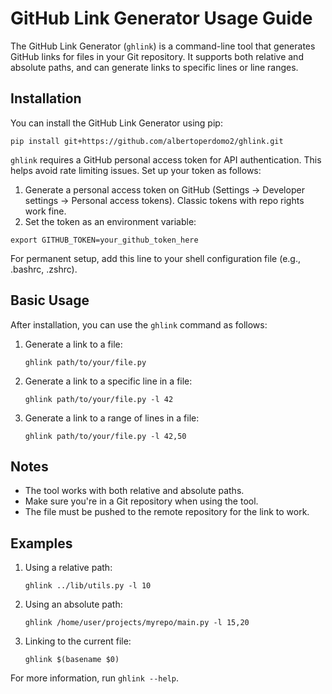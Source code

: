 # GitHub Link Generator Usage Guide

The GitHub Link Generator (`ghlink`) is a command-line tool that generates GitHub links for files in your Git repository. It supports both relative and absolute paths, and can generate links to specific lines or line ranges.

## Installation

You can install the GitHub Link Generator using pip:

```
pip install git+https://github.com/albertoperdomo2/ghlink.git
```

`ghlink` requires a GitHub personal access token for API authentication. This helps avoid rate limiting issues. Set up your token as follows:

1. Generate a personal access token on GitHub (Settings -> Developer settings -> Personal access tokens). Classic tokens with repo rights work fine.
2. Set the token as an environment variable:

```
export GITHUB_TOKEN=your_github_token_here
```

For permanent setup, add this line to your shell configuration file (e.g., .bashrc, .zshrc).

## Basic Usage

After installation, you can use the `ghlink` command as follows:

1. Generate a link to a file:
   ```
   ghlink path/to/your/file.py
   ```

2. Generate a link to a specific line in a file:
   ```
   ghlink path/to/your/file.py -l 42
   ```

3. Generate a link to a range of lines in a file:
   ```
   ghlink path/to/your/file.py -l 42,50
   ```

## Notes

- The tool works with both relative and absolute paths.
- Make sure you're in a Git repository when using the tool.
- The file must be pushed to the remote repository for the link to work.

## Examples

1. Using a relative path:
   ```
   ghlink ../lib/utils.py -l 10
   ```

2. Using an absolute path:
   ```
   ghlink /home/user/projects/myrepo/main.py -l 15,20
   ```

3. Linking to the current file:
   ```
   ghlink $(basename $0)
   ```

For more information, run `ghlink --help`.
